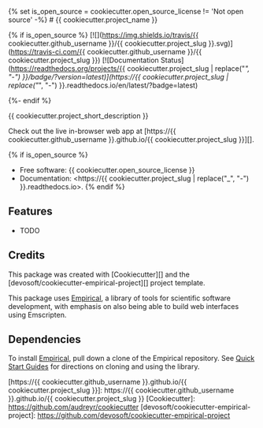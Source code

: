 
{% set is_open_source = cookiecutter.open_source_license != 'Not open source' -%}  # {{ cookiecutter.project_name }}

{% if is_open_source %}
[![](https://img.shields.io/travis/{{ cookiecutter.github_username }}/{{ cookiecutter.project_slug }}.svg)](https://travis-ci.com/{{ cookiecutter.github_username }}/{{ cookiecutter.project_slug }})
[![Documentation Status](https://readthedocs.org/projects/{{ cookiecutter.project_slug | replace("_", "-") }}/badge/?version=latest)](https://{{ cookiecutter.project_slug | replace("_", "-") }}.readthedocs.io/en/latest/?badge=latest)

{%- endif %}

{{ cookiecutter.project_short_description }}

Check out the live in-browser web app at [https://{{ cookiecutter.github_username }}.github.io/{{ cookiecutter.project_slug }}][].

{% if is_open_source %}
-   Free software: {{ cookiecutter.open_source_license }}
-   Documentation: <https://{{ cookiecutter.project_slug | replace("_", "-") }}.readthedocs.io>. {% endif %}

## Features

-   TODO

## Credits

This package was created with [Cookiecutter][] and the [devosoft/cookiecutter-empirical-project][] project template.

This package uses [Empirical](https://github.com/devosoft/Empirical#readme), a library of tools for scientific software development, with emphasis on also being able to build web interfaces using Emscripten.

## Dependencies

To install [Empirical](https://github.com/devosoft/Empirical), pull down a clone of the Empirical repository.  See [Quick Start Guides](https://empirical.readthedocs.io/en/latest/QuickStartGuides) for directions on cloning and using the library.


  [https://{{ cookiecutter.github_username }}.github.io/{{ cookiecutter.project_slug }}]:
    https://{{ cookiecutter.github_username }}.github.io/{{ cookiecutter.project_slug }}
  [Cookiecutter]: https://github.com/audreyr/cookiecutter
  [devosoft/cookiecutter-empirical-project]: https://github.com/devosoft/cookiecutter-empirical-project
